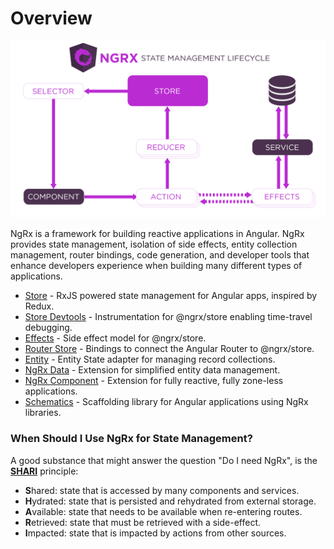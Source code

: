 # Overview

![](../.gitbook/assets/state-management-lifecycle.png)

NgRx is a framework for building reactive applications in Angular. NgRx provides state management, isolation of side effects, entity collection management, router bindings, code generation, and developer tools that enhance developers experience when building many different types of applications.

* [Store](https://ngrx.io/guide/store) - RxJS powered state management for Angular apps, inspired by Redux.
* [Store Devtools](https://ngrx.io/guide/store-devtools) - Instrumentation for @ngrx/store enabling time-travel debugging.
* [Effects](https://ngrx.io/guide/effects) - Side effect model for @ngrx/store.
* [Router Store](https://ngrx.io/guide/router-store) - Bindings to connect the Angular Router to @ngrx/store.
* [Entity](https://ngrx.io/guide/entity) - Entity State adapter for managing record collections.
* [NgRx Data](https://ngrx.io/guide/data) - Extension for simplified entity data management.
* [NgRx Component](https://ngrx.io/guide/component) - Extension for fully reactive, fully zone-less applications.
* [Schematics](https://ngrx.io/guide/schematics) - Scaffolding library for Angular applications using NgRx libraries.

### When Should I Use NgRx for State Management? <a id="when-should-i-use-ngrx-for-state-management"></a>

A good substance that might answer the question "Do I need NgRx", is the [**SHARI**](https://youtu.be/omnwu_etHTY) principle:

* **S**hared: state that is accessed by many components and services.
* **H**ydrated: state that is persisted and rehydrated from external storage.
* **A**vailable: state that needs to be available when re-entering routes.
* **R**etrieved: state that must be retrieved with a side-effect.
* **I**mpacted: state that is impacted by actions from other sources.

